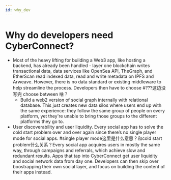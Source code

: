 ```yaml
---
id: why_dev
---
```


# Why do developers need CyberConnect?

- Most of the heavy lifting for building a Web3 app, like hosting a backend, has already been handled - layer one blockchain writes transactional data, data services like OpenSea API, TheGraph, and EtherScan read indexed data, read and write metadata on IPFS and Arweave. However, there is no data standard or existing middleware to help streamline the process. Developers then have to choose #???这边没写完 choose between 啥？
    - Build a web2 version of social graph internally with relational database. This just creates new data silos where users end up with the same experience: they follow the same group of people on every platform, yet they're unable to bring those groups to the different platforms they go to. 
- User discoverability and user liquidity. Every social app has to solve the cold start problem over and over again since there’s no single player mode for social apps. #single player mode这里是什么意思？和cold start problem什么关系？Every social app acquires users in mostly the same way, through campaigns and referrals, which achieve slow and redundant results. Apps that tap into CyberConnect get user liquidity and social network data from day one. Developers can then skip over boostrapping their own social layer, and focus on building the content of their apps instead. 

